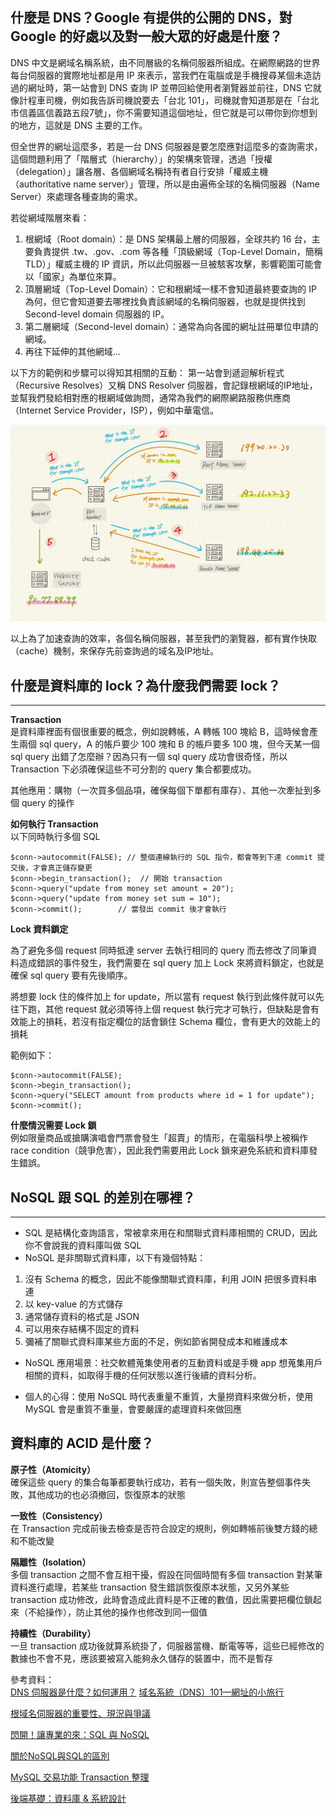 ## 什麼是 DNS？Google 有提供的公開的 DNS，對 Google 的好處以及對一般大眾的好處是什麼？
DNS 中文是網域名稱系統，由不同層級的名稱伺服器所組成。在網際網路的世界每台伺服器的實際地址都是用 IP 來表示，當我們在電腦或是手機搜尋某個未造訪過的網址時，第一站會到 DNS 查詢 IP 並帶回給使用者瀏覽器並前往，DNS 它就像計程車司機，例如我告訴司機說要去「台北 101」，司機就會知道那是在「台北市信義區信義路五段7號」，你不需要知道這個地址，但它就是可以帶你到你想到的地方，這就是 DNS 主要的工作。

但全世界的網址這麼多，若是一台 DNS 伺服器是要怎麼應對這麼多的查詢需求，這個問題利用了「階層式（hierarchy）」的架構來管理，透過「授權（delegation）」讓各層、各個網域名稱持有者自行安排「權威主機（authoritative name server）」管理，所以是由遍佈全球的名稱伺服器（Name Server）來處理各種查詢的需求。

若從網域階層來看：<br>
1. 根網域（Root domain）：是 DNS 架構最上層的伺服器，全球共約 16 台，主要負責提供 .tw、.gov、.com 等各種「頂級網域（Top-Level Domain，簡稱TLD）」權威主機的 IP 資訊，所以此伺服器一旦被駭客攻擊，影響範圍可能會以「國家」為單位來算。
2. 頂層網域（Top-Level Domain）：它和根網域一樣不會知道最終要查詢的 IP 為何，但它會知道要去哪裡找負責該網域的名稱伺服器，也就是提供找到 Second-level domain 伺服器的 IP。
3. 第二層網域（Second-level domain）：通常為向各國的網址註冊單位申請的網域。
4. 再往下延伸的其他網域...

以下方的範例和步驟可以得知其相關的互動：
第一站會到遞迴解析程式（Recursive Resolves）又稱 DNS Resolver 伺服器，會記錄根網域的IP地址，並幫我們發給相對應的根網域做詢問，通常為我們的網際網路服務供應商（Internet Service Provider，ISP），例如中華電信。

![DNS](./DNS.jpg)

以上為了加速查詢的效率，各個名稱伺服器，甚至我們的瀏覽器，都有實作快取（cache）機制，來保存先前查詢過的域名及IP地址。


## 什麼是資料庫的 lock？為什麼我們需要 lock？
---
**Transaction** <br>
是資料庫裡面有個很重要的概念，例如說轉帳，A 轉帳 100 塊給 B，這時候會產生兩個 sql query，A 的帳戶要少 100 塊和 B 的帳戶要多 100 塊，但今天某一個 sql query 出錯了怎麼辦？因為只有一個 sql query 成功會很奇怪，所以 Transaction 下必須確保這些不可分割的 query 集合都要成功。

其他應用：購物（一次買多個品項，確保每個下單都有庫存）、其他一次牽扯到多個 query 的操作

**如何執行 Transaction** <br>
以下同時執行多個 SQL
```
$conn->autocommit(FALSE); // 整個連線執行的 SQL 指令，都會等到下達 commit 提交後，才會真正儲存變更
$conn->begin_transaction();  // 開始 transaction
$conn->query("update from money set amount = 20");
$conn->query("update from money set sum = 10");
$conn->commit();        // 當發出 commit 後才會執行
```
**Lock 資料鎖定** <br>

為了避免多個 request 同時抵達 server 去執行相同的 query 而去修改了同筆資料造成錯誤的事件發生，我們需要在 sql query 加上 Lock 來將資料鎖定，也就是確保 sql query 要有先後順序。

將想要 lock 住的條件加上 for update，所以當有 request 執行到此條件就可以先往下跑，其他 request 就必須等待上個 request 執行完才可執行，但缺點是會有效能上的損耗，若沒有指定欄位的話會鎖住 Schema 欄位，會有更大的效能上的損耗

範例如下：
```
$conn->autocommit(FALSE);
$conn->begin_transaction();
$conn->query("SELECT amount from products where id = 1 for update");
$conn->commit();
```

**什麼情況需要 Lock 鎖** <br>
例如限量商品或搶購演唱會門票會發生「超賣」的情形，在電腦科學上被稱作 race condition（競爭危害），因此我們需要用此 Lock 鎖來避免系統和資料庫發生錯誤。

## NoSQL 跟 SQL 的差別在哪裡？
---
- SQL 是結構化查詢語言，常被拿來用在和關聯式資料庫相關的 CRUD，因此你不會說我的資料庫叫做 SQL
- NoSQL 是非關聯式資料庫，以下有幾個特點：
1. 沒有 Schema 的概念，因此不能像關聯式資料庫，利用 JOIN 把很多資料串連
2. 以 key-value 的方式儲存
3. 通常儲存資料的格式是 JSON
4. 可以用來存結構不固定的資料
5. 彌補了關聯式資料庫某些方面的不足，例如節省開發成本和維護成本
- NoSQL 應用場景：社交軟體蒐集使用者的互動資料或是手機 app 想蒐集用戶相關的資料，如取得手機的任何狀態以進行後續的資料分析。

- 個人的心得：使用 NoSQL 時代表重量不重質，大量撈資料來做分析，使用 MySQL 會是重質不重量，會要嚴謹的處理資料來做回應

## 資料庫的 ACID 是什麼？

**原子性（Atomicity）**<br>
確保這些 query 的集合每筆都要執行成功，若有一個失敗，則宣告整個事件失敗，其他成功的也必須撤回，恢復原本的狀態

**一致性（Consistency）**<br>
在 Transaction 完成前後去檢查是否符合設定的規則，例如轉帳前後雙方錢的總和不能改變

**隔離性（Isolation）**<br>
多個 transaction 之間不會互相干擾，假設在同個時間有多個 transaction 對某筆資料進行處理，若某些 transaction 發生錯誤恢復原本狀態，又另外某些 transaction 成功修改，此時會造成此資料是不正確的數值，因此需要把欄位鎖起來（不給操作），防止其他的操作也修改到同一個值

**持續性（Durability）**<br>
一旦 transaction 成功後就算系統掛了，伺服器當機、斷電等等，這些已經修改的數據也不會不見，應該要被寫入能夠永久儲存的裝置中，而不是暫存

參考資料：<br>
[DNS 伺服器是什麼？如何運用？](https://www.stockfeel.com.tw/dns-%E4%BC%BA%E6%9C%8D%E5%99%A8%E6%98%AF%E4%BB%80%E9%BA%BC%EF%BC%9F%E5%A6%82%E4%BD%95%E9%81%8B%E7%94%A8%EF%BC%9F/)
[域名系統（DNS）101—網址的小旅行](https://medium.com/%E5%BE%8C%E7%AB%AF%E6%96%B0%E6%89%8B%E6%9D%91/%E5%9F%9F%E5%90%8D%E7%B3%BB%E7%B5%B1-dns-101-7c9fc6a1b8e6)

[根域名伺服器的重要性、現況與爭議](https://blog.twnic.tw/2019/02/22/2673/)

[閃開！讓專業的來：SQL 與 NoSQL](https://ithelp.ithome.com.tw/articles/10187443)

[關於NoSQL與SQL的區別](https://read01.com/GPnEx.html#.YS5KMY4zaUk)

[MySQL 交易功能 Transaction 整理](https://xyz.cinc.biz/2013/05/mysql-transaction.html)

[後端基礎：資料庫 & 系統設計](https://heidiliu2020.github.io/backend-system-design/)